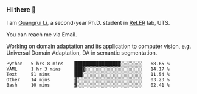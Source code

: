 ### Hi there 👋

<!--
**Solacex/Solacex** is a ✨ _special_ ✨ repository because its `README.md` (this file) appears on your GitHub profile.

Here are some ideas to get you started:

- 🔭 I’m currently working on ...
- 🌱 I’m currently learning ...
- 👯 I’m looking to collaborate on ...
- 🤔 I’m looking for help with ...
- 💬 Ask me about ...
- 📫 How to reach me: ...
- 😄 Pronouns: ...
- ⚡ Fun fact: ...
-->
I am [Guangrui Li](http://www.guangrui.li), a second-year Ph.D. student in [ReLER](http://www.reler.net) lab, UTS.

You can reach me via Email.

Working on domain adaptation and its application to computer vision, e.g. Universal Domain Adaptation, DA in semantic segmentation. 


<!--START_SECTION:waka-->
```text
Python   5 hrs 8 mins    █████████████████░░░░░░░░   68.65 % 
YAML     1 hr 3 mins     ███▓░░░░░░░░░░░░░░░░░░░░░   14.17 % 
Text     51 mins         ███░░░░░░░░░░░░░░░░░░░░░░   11.54 % 
Other    14 mins         ▓░░░░░░░░░░░░░░░░░░░░░░░░   03.23 % 
Bash     10 mins         ▓░░░░░░░░░░░░░░░░░░░░░░░░   02.41 % 
```
<!--END_SECTION:waka-->
